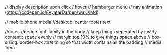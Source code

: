 // display description upon click / hover
// hamburger menu
// nav animation (https://codepen.io/EvyatarDa/pen/waKXMd)

// mobile phone media 
//desktop: center footer text 


//notes
//define font-family in the body
// keep things seperated by justify content : space evenly
// margin:top 10% to give things space above 
// box-sizing: border-box :that thing so that width contains all the padding 
// media 1rem 